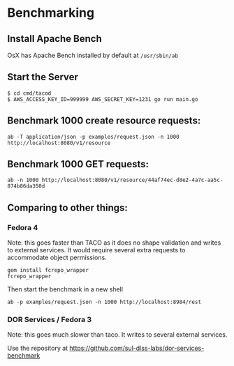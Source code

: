 # Benchmarking

## Install Apache Bench

OsX has Apache Bench installed by default at `/usr/sbin/ab`

## Start the Server

```
$ cd cmd/tacod
$ AWS_ACCESS_KEY_ID=999999 AWS_SECRET_KEY=1231 go run main.go
```

## Benchmark 1000 create resource requests:
```
ab -T application/json -p examples/request.json -n 1000 http://localhost:8080/v1/resource
```

## Benchmark 1000 GET requests:

```
ab -n 1000 http://localhost:8080/v1/resource/44af74ec-d8e2-4a7c-aa5c-874b86da350d
```


## Comparing to other things:

### Fedora 4

Note: this goes faster than TACO as it does no shape validation and writes to external services.  It would require several extra requests to accommodate object permissions.

```
gem install fcrepo_wrapper
fcrepo_wrapper
```

Then start the benchmark in a new shell
```
ab -p examples/request.json -n 1000 http://localhost:8984/rest
```

### DOR Services / Fedora 3
Note: this goes much slower than taco.  It writes to several external services.

Use the repository at https://github.com/sul-dlss-labs/dor-services-benchmark
